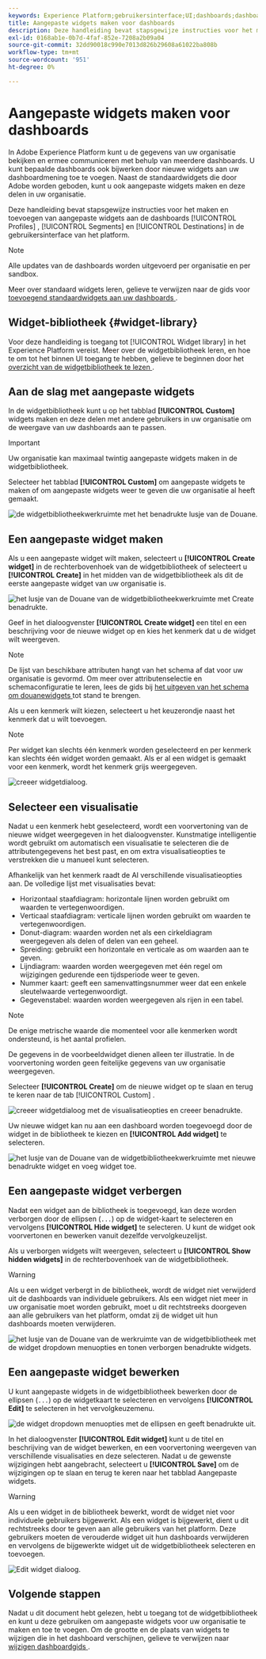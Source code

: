 ```yaml
---
keywords: Experience Platform;gebruikersinterface;UI;dashboards;dashboard;profielen;segmenten;bestemmingen;vergunningsgebruik;widgets;metriek;
title: Aangepaste widgets maken voor dashboards
description: Deze handleiding bevat stapsgewijze instructies voor het maken van aangepaste widgets voor gebruik in Adobe Experience Platform-dashboards.
exl-id: 0168ab1e-0b7d-4faf-852e-7208a2b09a04
source-git-commit: 32dd90018c990e7013d826b29608a61022ba808b
workflow-type: tm+mt
source-wordcount: '951'
ht-degree: 0%

---
```


# Aangepaste widgets maken voor dashboards

In Adobe Experience Platform kunt u de gegevens van uw organisatie bekijken en ermee communiceren met behulp van meerdere dashboards. U kunt bepaalde dashboards ook bijwerken door nieuwe widgets aan uw dashboardmening toe te voegen. Naast de standaardwidgets die door Adobe worden geboden, kunt u ook aangepaste widgets maken en deze delen in uw organisatie.

Deze handleiding bevat stapsgewijze instructies voor het maken en toevoegen van aangepaste widgets aan de dashboards [!UICONTROL Profiles] , [!UICONTROL Segments] en [!UICONTROL Destinations] in de gebruikersinterface van het platform.

>[!NOTE]
>
>Alle updates van de dashboards worden uitgevoerd per organisatie en per sandbox.

Meer over standaard widgets leren, gelieve te verwijzen naar de gids voor [ toevoegend standaardwidgets aan uw dashboards ](standard-widgets.md).

## Widget-bibliotheek {#widget-library}

Voor deze handleiding is toegang tot [!UICONTROL Widget library] in het Experience Platform vereist. Meer over de widgetbibliotheek leren, en hoe te om tot het binnen UI toegang te hebben, gelieve te beginnen door het [ overzicht van de widgetbibliotheek te lezen ](widget-library.md).

## Aan de slag met aangepaste widgets

In de widgetbibliotheek kunt u op het tabblad **[!UICONTROL Custom]** widgets maken en deze delen met andere gebruikers in uw organisatie om de weergave van uw dashboards aan te passen.

>[!IMPORTANT]
>
>Uw organisatie kan maximaal twintig aangepaste widgets maken in de widgetbibliotheek.

Selecteer het tabblad **[!UICONTROL Custom]** om aangepaste widgets te maken of om aangepaste widgets weer te geven die uw organisatie al heeft gemaakt.

![ de widgetbibliotheekwerkruimte met het benadrukte lusje van de Douane.](../images/customization/custom-widgets.png)

## Een aangepaste widget maken

Als u een aangepaste widget wilt maken, selecteert u **[!UICONTROL Create widget]** in de rechterbovenhoek van de widgetbibliotheek of selecteert u **[!UICONTROL Create]** in het midden van de widgetbibliotheek als dit de eerste aangepaste widget van uw organisatie is.

![ het lusje van de Douane van de widgetbibliotheekwerkruimte met Create benadrukte.](../images/customization/create-widget.png)

Geef in het dialoogvenster **[!UICONTROL Create widget]** een titel en een beschrijving voor de nieuwe widget op en kies het kenmerk dat u de widget wilt weergeven.

>[!NOTE]
>
>De lijst van beschikbare attributen hangt van het schema af dat voor uw organisatie is gevormd. Om meer over attributenselectie en schemaconfiguratie te leren, lees de gids bij [ het uitgeven van het schema om douanewidgets ](edit-schema.md) tot stand te brengen.

Als u een kenmerk wilt kiezen, selecteert u het keuzerondje naast het kenmerk dat u wilt toevoegen.

>[!NOTE]
>
>Per widget kan slechts één kenmerk worden geselecteerd en per kenmerk kan slechts één widget worden gemaakt. Als er al een widget is gemaakt voor een kenmerk, wordt het kenmerk grijs weergegeven.

![ creeer widgetdialoog.](../images/customization/create-widget-dialog.png)

## Selecteer een visualisatie

Nadat u een kenmerk hebt geselecteerd, wordt een voorvertoning van de nieuwe widget weergegeven in het dialoogvenster. Kunstmatige intelligentie wordt gebruikt om automatisch een visualisatie te selecteren die de attributengegevens het best past, en om extra visualisatieopties te verstrekken die u manueel kunt selecteren.

Afhankelijk van het kenmerk raadt de AI verschillende visualisatieopties aan. De volledige lijst met visualisaties bevat:

* Horizontaal staafdiagram: horizontale lijnen worden gebruikt om waarden te vertegenwoordigen.
* Verticaal staafdiagram: verticale lijnen worden gebruikt om waarden te vertegenwoordigen.
* Donut-diagram: waarden worden net als een cirkeldiagram weergegeven als delen of delen van een geheel.
* Spreiding: gebruikt een horizontale en verticale as om waarden aan te geven.
* Lijndiagram: waarden worden weergegeven met één regel om wijzigingen gedurende een tijdsperiode weer te geven.
* Nummer kaart: geeft een samenvattingsnummer weer dat een enkele sleutelwaarde vertegenwoordigt.
* Gegevenstabel: waarden worden weergegeven als rijen in een tabel.

>[!NOTE]
>
>De enige metrische waarde die momenteel voor alle kenmerken wordt ondersteund, is het aantal profielen.
>
>De gegevens in de voorbeeldwidget dienen alleen ter illustratie. In de voorvertoning worden geen feitelijke gegevens van uw organisatie weergegeven.

Selecteer **[!UICONTROL Create]** om de nieuwe widget op te slaan en terug te keren naar de tab [!UICONTROL Custom] .

![ creeer widgetdialoog met de visualisatieopties en creeer benadrukte.](../images/customization/create-widget-select-attribute.png)

Uw nieuwe widget kan nu aan een dashboard worden toegevoegd door de widget in de bibliotheek te kiezen en **[!UICONTROL Add widget]** te selecteren.

![ het lusje van de Douane van de widgetbibliotheekwerkruimte met nieuwe benadrukte widget en voeg widget toe.](../images/customization/custom-widgets-new.png)

## Een aangepaste widget verbergen

Nadat een widget aan de bibliotheek is toegevoegd, kan deze worden verborgen door de ellipsen (`...`) op de widget-kaart te selecteren en vervolgens **[!UICONTROL Hide widget]** te selecteren. U kunt de widget ook voorvertonen en bewerken vanuit dezelfde vervolgkeuzelijst.

Als u verborgen widgets wilt weergeven, selecteert u **[!UICONTROL Show hidden widgets]** in de rechterbovenhoek van de widgetbibliotheek.

>[!WARNING]
>
>Als u een widget verbergt in de bibliotheek, wordt de widget niet verwijderd uit de dashboards van individuele gebruikers. Als een widget niet meer in uw organisatie moet worden gebruikt, moet u dit rechtstreeks doorgeven aan alle gebruikers van het platform, omdat zij de widget uit hun dashboards moeten verwijderen.

![ het lusje van de Douane van de werkruimte van de widgetbibliotheek met de widget dropdown menuopties en tonen verborgen benadrukte widgets.](../images/customization/hide-widget.png)

## Een aangepaste widget bewerken

U kunt aangepaste widgets in de widgetbibliotheek bewerken door de ellipsen (`...`) op de widgetkaart te selecteren en vervolgens **[!UICONTROL Edit]** te selecteren in het vervolgkeuzemenu.

![ de widget dropdown menuopties met de ellipsen en geeft benadrukte uit.](../images/customization/custom-widget-edit.png)

In het dialoogvenster **[!UICONTROL Edit widget]** kunt u de titel en beschrijving van de widget bewerken, en een voorvertoning weergeven van verschillende visualisaties en deze selecteren. Nadat u de gewenste wijzigingen hebt aangebracht, selecteert u **[!UICONTROL Save]** om de wijzigingen op te slaan en terug te keren naar het tabblad Aangepaste widgets.

>[!WARNING]
>
>Als u een widget in de bibliotheek bewerkt, wordt de widget niet voor individuele gebruikers bijgewerkt. Als een widget is bijgewerkt, dient u dit rechtstreeks door te geven aan alle gebruikers van het platform. Deze gebruikers moeten de verouderde widget uit hun dashboards verwijderen en vervolgens de bijgewerkte widget uit de widgetbibliotheek selecteren en toevoegen.

![ Edit widget dialoog.](../images/customization/edit-widget.png)

## Volgende stappen

Nadat u dit document hebt gelezen, hebt u toegang tot de widgetbibliotheek en kunt u deze gebruiken om aangepaste widgets voor uw organisatie te maken en toe te voegen. Om de grootte en de plaats van widgets te wijzigen die in het dashboard verschijnen, gelieve te verwijzen naar [ wijzigen dashboardgids ](modify.md).
